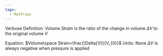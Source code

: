 ```yaml
---
tags:
  - MatProps
---
```

Verbose Definition: Volume Strain is the ratio of the change in volume $\Delta{V}$ to the original volume $V$

Equation: $Volume\space Strain=\frac{\Delta{V}}{V_{0}}$
Units: None
$\Delta{V}$ is always negative when pressure is applied

